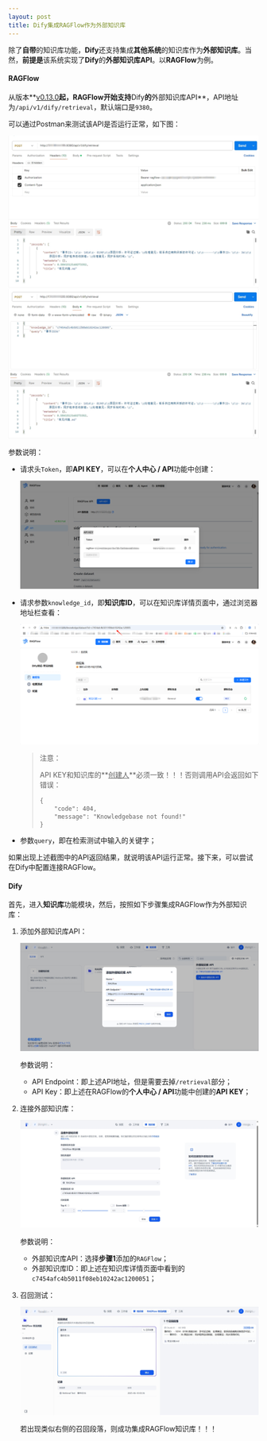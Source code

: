 ```yaml
---
layout: post
title: Dify集成RAGFlow作为外部知识库
---
```


除了**自带**的知识库功能，**Dify**还支持集成**其他系统**的知识库作为**外部知识库**。当然，**前提是**该系统实现了**Dify**的**外部知识库API**。以**RAGFlow**为例。

#### RAGFlow

从版本**<u>v0.13.0</u>**起，**RAGFlow**开始支持**Dify**的**外部知识库API**，API地址为`/api/v1/dify/retrieval`，默认端口是`9380`。

可以通过Postman来测试该API是否运行正常，如下图：

<img src="../images/2025/6/17/Postman测试对接DifyAPI-1.png" alt="Postman测试对接DifyAPI 1" style="zoom:50%;" />

<img src="../images/2025/6/17/Postman测试对接DifyAPI-2.png" alt="Postman测试对接DifyAPI 2" style="zoom:50%;" />

参数说明：

- 请求头`Token`，即**API KEY**，可以在**个人中心 / API**功能中创建：

  <img src="../images/2025/6/17/RAGFlow-API-KEY.png" alt="RAGFlow API KEY" style="zoom:50%;" />

- 请求参数`knowledge_id`，即**知识库ID**，可以在知识库详情页面中，通过浏览器地址栏查看：

  <img src="../images/2025/6/17/RAGFlow-知识库ID.png" alt="RAGFlow 知识库ID" style="zoom:50%;" />

  > 注意：
  >
  > API KEY和知识库的**<u>创建人</u>**必须一致！！！否则调用API会返回如下错误：
  >
  > ```
  > {
  >     "code": 404,
  >     "message": "Knowledgebase not found!"
  > }
  > ```

- 参数`query`，即在检索测试中输入的关键字；

如果出现上述截图中的API返回结果，就说明该API运行正常。接下来，可以尝试在Dify中配置连接RAGFlow。

#### Dify

首先，进入**知识库**功能模块，然后，按照如下步骤集成RAGFlow作为外部知识库：

1. 添加外部知识库API：

   <img src="../images/2025/6/17/添加外部知识库API.png" alt="添加外部知识库API" style="zoom:50%;" />

   参数说明：

   - API Endpoint：即上述API地址，但是需要去掉`/retrieval`部分；
   - API Key：即上述在RAGFlow的**个人中心 / API**功能中创建的**API KEY**；

2. 连接外部知识库：

   <img src="../images/2025/6/17/连接外部知识库.png" alt="连接外部知识库" style="zoom:50%;" />

   参数说明：

   - 外部知识库API：选择**步骤1**添加的`RAGFlow`；
   - 外部知识库ID：即上述在知识库详情页面中看到的`c7454afc4b5011f08eb10242ac1200051`；

3. 召回测试：

   <img src="../images/2025/6/17/召回测试.png" alt="召回测试" style="zoom:50%;" />

   若出现类似右侧的召回段落，则成功集成RAGFlow知识库！！！
